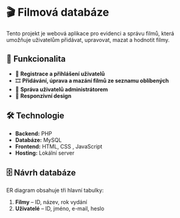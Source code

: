 # 🎬 Filmová databáze

Tento projekt je webová aplikace pro evidenci a správu filmů, která umožňuje uživatelům přidávat, upravovat, mazat a hodnotit filmy.

## 📌 Funkcionalita
- 📌 **Registrace a přihlášení uživatelů**  
- 🎞 **Přidávání, úprava a mazání filmů ze seznamu oblíbených**    
- 🔐 **Správa uživatelů administrátorem**  
- 📱 **Responzivní design**  

## 🛠 Technologie
- **Backend:** PHP   
- **Databáze:** MySQL 
- **Frontend:** HTML, CSS , JavaScript  
- **Hosting:** Lokální server   

## 🗄 Návrh databáze
ER diagram obsahuje tři hlavní tabulky:  
1. **Filmy** – ID, název, rok vydání  
2. **Uživatelé** – ID, jméno, e-mail, heslo  
    




   

